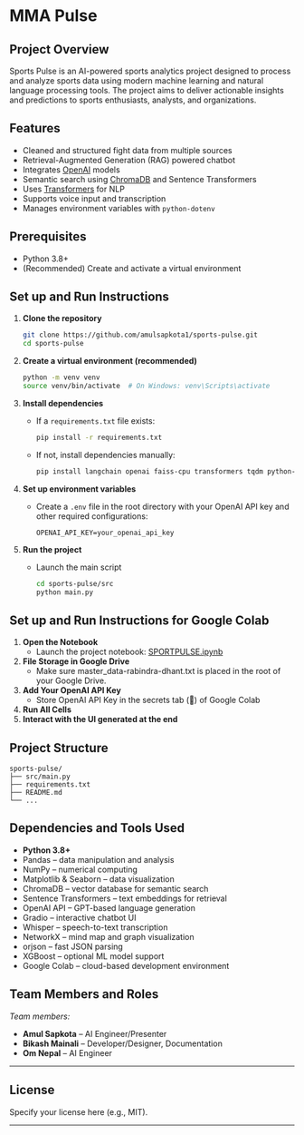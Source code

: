 # MMA Pulse

## Project Overview
Sports Pulse is an AI-powered sports analytics project designed to process and analyze sports data using modern machine learning and natural language processing tools. The project aims to deliver actionable insights and predictions to sports enthusiasts, analysts, and organizations.

## Features
- Cleaned and structured fight data from multiple sources
- Retrieval-Augmented Generation (RAG) powered chatbot
- Integrates [OpenAI](https://openai.com/) models
- Semantic search using [ChromaDB]([https://openai.com/](https://www.trychroma.com/)) and Sentence Transformers
- Uses [Transformers](https://github.com/huggingface/transformers) for NLP
- Supports voice input and transcription 
- Manages environment variables with `python-dotenv`

## Prerequisites

- Python 3.8+
- (Recommended) Create and activate a virtual environment

## Set up and Run Instructions

1. **Clone the repository**
   ```bash
   git clone https://github.com/amulsapkota1/sports-pulse.git
   cd sports-pulse
   ```
   
2. **Create a virtual environment (recommended)**
   ```bash
   python -m venv venv
   source venv/bin/activate  # On Windows: venv\Scripts\activate
   ```
3. **Install dependencies**
   - If a `requirements.txt` file exists:
     ```bash
     pip install -r requirements.txt
     ```
   - If not, install dependencies manually:
     ```bash
     pip install langchain openai faiss-cpu transformers tqdm python-dotenv
     ```
4. **Set up environment variables**
   - Create a `.env` file in the root directory with your OpenAI API key and other required configurations:
     ```
     OPENAI_API_KEY=your_openai_api_key
     ```
5. **Run the project**
   - Launch the main script
     ```bash
     cd sports-pulse/src 
     python main.py
     ```

## Set up and Run Instructions for Google Colab
1. **Open the Notebook**
   - Launch the project notebook: [SPORTPULSE.ipynb](https://colab.research.google.com/drive/14gHDT1qt1tC2KEriZP49omtyKScRYsvj?usp=sharing)
2. **File Storage in Google Drive**
   - Make sure master_data-rabindra-dhant.txt is placed in the root of your Google Drive.
3. **Add Your OpenAI API Key**
   - Store OpenAI API Key in the secrets tab (🔑) of Google Colab
4. **Run All Cells**
5. **Interact with the UI generated at the end**

## Project Structure

```
sports-pulse/
├── src/main.py
├── requirements.txt
├── README.md
└── ...
```

## Dependencies and Tools Used

- **Python 3.8+**
- Pandas – data manipulation and analysis
- NumPy – numerical computing
- Matplotlib & Seaborn – data visualization
- ChromaDB – vector database for semantic search
- Sentence Transformers – text embeddings for retrieval
- OpenAI API – GPT-based language generation
- Gradio – interactive chatbot UI
- Whisper – speech-to-text transcription
- NetworkX – mind map and graph visualization
- orjson – fast JSON parsing
- XGBoost – optional ML model support
- Google Colab – cloud-based development environment

## Team Members and Roles

_Team members:_

- **Amul Sapkota** – AI Engineer/Presenter
- **Bikash Mainali** – Developer/Designer, Documentation
- **Om Nepal** – AI Engineer

---

## License

Specify your license here (e.g., MIT).

---
